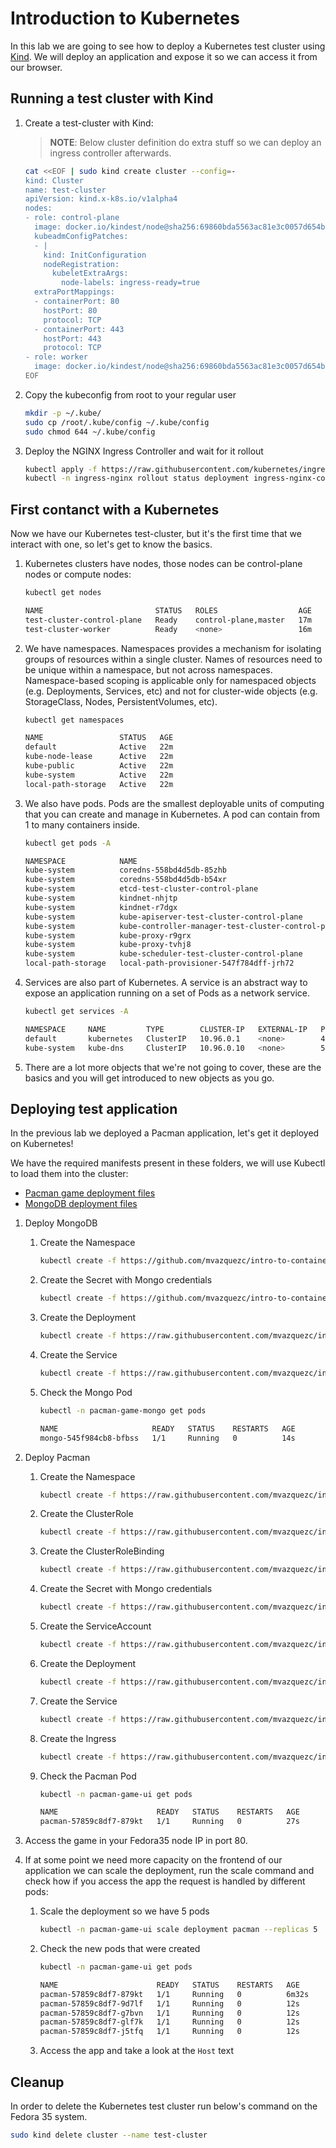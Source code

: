 # Introduction to Kubernetes

In this lab we are going to see how to deploy a Kubernetes test cluster using [Kind](https://github.com/kubernetes-sigs/kind). We will deploy an application and expose it so we can access it from our browser.

## Running a test cluster with Kind

1. Create a test-cluster with Kind:

    > **NOTE**: Below cluster definition do extra stuff so we can deploy an ingress controller afterwards.
    ~~~sh
    cat <<EOF | sudo kind create cluster --config=-
    kind: Cluster
    name: test-cluster
    apiVersion: kind.x-k8s.io/v1alpha4
    nodes:
    - role: control-plane
      image: docker.io/kindest/node@sha256:69860bda5563ac81e3c0057d654b5253219618a22ec3a346306239bba8cfa1a6
      kubeadmConfigPatches:
      - |
        kind: InitConfiguration
        nodeRegistration:
          kubeletExtraArgs:
            node-labels: ingress-ready=true
      extraPortMappings:
      - containerPort: 80
        hostPort: 80
        protocol: TCP
      - containerPort: 443
        hostPort: 443
        protocol: TCP
    - role: worker
      image: docker.io/kindest/node@sha256:69860bda5563ac81e3c0057d654b5253219618a22ec3a346306239bba8cfa1a6
    EOF
    ~~~
2. Copy the kubeconfig from root to your regular user

    ~~~sh
    mkdir -p ~/.kube/
    sudo cp /root/.kube/config ~/.kube/config
    sudo chmod 644 ~/.kube/config
    ~~~
3. Deploy the NGINX Ingress Controller and wait for it rollout

    ~~~sh
    kubectl apply -f https://raw.githubusercontent.com/kubernetes/ingress-nginx/main/deploy/static/provider/kind/deploy.yaml
    kubectl -n ingress-nginx rollout status deployment ingress-nginx-controller
    ~~~

## First contanct with a Kubernetes

Now we have our Kubernetes test-cluster, but it's the first time that we interact with one, so let's get to know the basics.

1. Kubernetes clusters have nodes, those nodes can be control-plane nodes or compute nodes:

    ~~~sh
    kubectl get nodes

    NAME                         STATUS   ROLES                  AGE   VERSION
    test-cluster-control-plane   Ready    control-plane,master   17m   v1.21.1
    test-cluster-worker          Ready    <none>                 16m   v1.21.1
    ~~~
2. We have namespaces. Namespaces provides a mechanism for isolating groups of resources within a single cluster. Names of resources need to be unique within a namespace, but not across namespaces. Namespace-based scoping is applicable only for namespaced objects (e.g. Deployments, Services, etc) and not for cluster-wide objects (e.g. StorageClass, Nodes, PersistentVolumes, etc).

    ~~~sh
    kubectl get namespaces

    NAME                 STATUS   AGE
    default              Active   22m
    kube-node-lease      Active   22m
    kube-public          Active   22m
    kube-system          Active   22m
    local-path-storage   Active   22m
    ~~~
3. We also have pods. Pods are the smallest deployable units of computing that you can create and manage in Kubernetes. A pod can contain from 1 to many containers inside.


    ~~~sh
    kubectl get pods -A

    NAMESPACE            NAME                                                 READY   STATUS    RESTARTS   AGE
    kube-system          coredns-558bd4d5db-85zhb                             1/1     Running   0          23m
    kube-system          coredns-558bd4d5db-b54xr                             1/1     Running   0          23m
    kube-system          etcd-test-cluster-control-plane                      1/1     Running   0          23m
    kube-system          kindnet-nhjtp                                        1/1     Running   0          23m
    kube-system          kindnet-r7dgx                                        1/1     Running   0          23m
    kube-system          kube-apiserver-test-cluster-control-plane            1/1     Running   0          23m
    kube-system          kube-controller-manager-test-cluster-control-plane   1/1     Running   0          23m
    kube-system          kube-proxy-r9grx                                     1/1     Running   0          23m
    kube-system          kube-proxy-tvhj8                                     1/1     Running   0          23m
    kube-system          kube-scheduler-test-cluster-control-plane            1/1     Running   0          23m
    local-path-storage   local-path-provisioner-547f784dff-jrh72              1/1     Running   0          23m
    ~~~  
4. Services are also part of Kubernetes. A service is an abstract way to expose an application running on a set of Pods as a network service.

    ~~~sh
    kubectl get services -A

    NAMESPACE     NAME         TYPE        CLUSTER-IP   EXTERNAL-IP   PORT(S)                  AGE
    default       kubernetes   ClusterIP   10.96.0.1    <none>        443/TCP                  24m
    kube-system   kube-dns     ClusterIP   10.96.0.10   <none>        53/UDP,53/TCP,9153/TCP   24m
    ~~~
5. There are a lot more objects that we're not going to cover, these are the basics and you will get introduced to new objects as you go.

## Deploying test application

In the previous lab we deployed a Pacman application, let's get it deployed on Kubernetes!

We have the required manifests present in these folders, we will use Kubectl to load them into the cluster:

- [Pacman game deployment files](./demo2-assets/pacman/)
- [MongoDB deployment files](./demo2-assets/mongo/)

1. Deploy MongoDB

    1. Create the Namespace

        ~~~sh
        kubectl create -f https://github.com/mvazquezc/intro-to-containers-k8s-ocp/raw/main/demo2-assets/mongo/namespace.yaml
        ~~~
    2. Create the Secret with Mongo credentials
    
        ~~~sh
        kubectl create -f https://github.com/mvazquezc/intro-to-containers-k8s-ocp/raw/main/demo2-assets/mongo/secret.yaml
        ~~~
    3. Create the Deployment

        ~~~sh
        kubectl create -f https://raw.githubusercontent.com/mvazquezc/intro-to-containers-k8s-ocp/main/demo2-assets/mongo/deployment.yaml
        ~~~
    4. Create the Service

        ~~~sh
        kubectl create -f https://raw.githubusercontent.com/mvazquezc/intro-to-containers-k8s-ocp/main/demo2-assets/mongo/service.yaml
        ~~~
    5. Check the Mongo Pod

        ~~~sh
        kubectl -n pacman-game-mongo get pods

        NAME                     READY   STATUS    RESTARTS   AGE
        mongo-545f984cb8-bfbss   1/1     Running   0          14s
        ~~~

2. Deploy Pacman

    1. Create the Namespace

        ~~~sh
        kubectl create -f https://raw.githubusercontent.com/mvazquezc/intro-to-containers-k8s-ocp/main/demo2-assets/pacman/namespace.yaml
        ~~~
    2. Create the ClusterRole

        ~~~sh
        kubectl create -f https://raw.githubusercontent.com/mvazquezc/intro-to-containers-k8s-ocp/main/demo2-assets/pacman/cluster-role.yaml
        ~~~
    3. Create the ClusterRoleBinding

        ~~~sh
        kubectl create -f https://raw.githubusercontent.com/mvazquezc/intro-to-containers-k8s-ocp/main/demo2-assets/pacman/cluster-role-binding.yaml
        ~~~
    4. Create the Secret with Mongo credentials

        ~~~sh
        kubectl create -f https://raw.githubusercontent.com/mvazquezc/intro-to-containers-k8s-ocp/main/demo2-assets/pacman/secret.yaml
        ~~~
    5. Create the ServiceAccount

        ~~~sh
        kubectl create -f https://raw.githubusercontent.com/mvazquezc/intro-to-containers-k8s-ocp/main/demo2-assets/pacman/service-account.yaml
        ~~~
    6. Create the Deployment

        ~~~sh
        kubectl create -f https://raw.githubusercontent.com/mvazquezc/intro-to-containers-k8s-ocp/main/demo2-assets/pacman/deployment.yaml
        ~~~
    7. Create the Service

        ~~~sh
        kubectl create -f https://raw.githubusercontent.com/mvazquezc/intro-to-containers-k8s-ocp/main/demo2-assets/pacman/service.yaml
        ~~~
    8. Create the Ingress

        ~~~sh
        kubectl create -f https://raw.githubusercontent.com/mvazquezc/intro-to-containers-k8s-ocp/main/demo2-assets/pacman/ingress.yaml
        ~~~
    9. Check the Pacman Pod

        ~~~sh
        kubectl -n pacman-game-ui get pods

        NAME                      READY   STATUS    RESTARTS   AGE
        pacman-57859c8df7-879kt   1/1     Running   0          27s
        ~~~
3. Access the game in your Fedora35 node IP in port 80.
4. If at some point we need more capacity on the frontend of our application we can scale the deployment, run the scale command and check how if you access the app the request is handled by different pods:

    1. Scale the deployment so we have 5 pods 
    
        ~~~sh
        kubectl -n pacman-game-ui scale deployment pacman --replicas 5
        ~~~
    2. Check the new pods that were created

        ~~~sh
        kubectl -n pacman-game-ui get pods

        NAME                      READY   STATUS    RESTARTS   AGE
        pacman-57859c8df7-879kt   1/1     Running   0          6m32s
        pacman-57859c8df7-9d7lf   1/1     Running   0          12s
        pacman-57859c8df7-g7bvn   1/1     Running   0          12s
        pacman-57859c8df7-glf7k   1/1     Running   0          12s
        pacman-57859c8df7-j5tfq   1/1     Running   0          12s
        ~~~
    3. Access the app and take a look at the `Host` text

## Cleanup

In order to delete the Kubernetes test cluster run below's command on the Fedora 35 system.

~~~sh
sudo kind delete cluster --name test-cluster
~~~